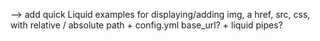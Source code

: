 

--> add quick Liquid examples for displaying/adding img, a href, src, css, 
with relative / absolute path + config.yml base_url? + liquid pipes?
